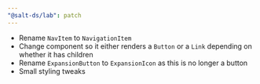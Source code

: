 ```yaml
---
"@salt-ds/lab": patch
---
```


- Rename `NavItem` to `NavigationItem`
- Change component so it either renders a `Button` or a `Link` depending on whether it has children
- Rename `ExpansionButton` to `ExpansionIcon` as this is no longer a button
- Small styling tweaks
